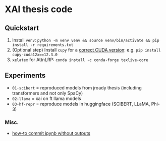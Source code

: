 # XAI thesis code

## Quickstart

1. Install `venv`: `python -m venv venv && source venv/bin/activate && pip install -r requirements.txt`
2. (Optional step) Install `cupy` for a [correct CUDA version](https://docs.cupy.dev/en/stable/install.html#requirements): e.g. `pip install cupy-cuda12x==12.3.0`
3. `xelatex` for AttnLRP: `conda install -c conda-forge texlive-core`

## Experiments

* `01-scibert` = reproduced models from jroady thesis (including transformers and not only SpaCy)
* `02-llama` = xai on ft llama models
* `03-hf-repr` = reproduce models in huggingface (SCIBERT, LLaMA, Phi-3)

### Misc.

* [how-to commit ipynb without outputs](https://gist.github.com/33eyes/431e3d432f73371509d176d0dfb95b6e?permalink_comment_id=4662892)